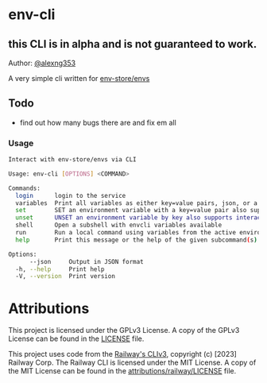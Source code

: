 # env-cli

## this CLI is in alpha and is not guaranteed to work.

Author: [@alexng353](https://github.com/alexng353)

A very simple cli written for [env-store/envs](https://github.com/env-store/envs)

## Todo

- find out how many bugs there are and fix em all

### Usage

```bash
Interact with env-store/envs via CLI

Usage: env-cli [OPTIONS] <COMMAND>

Commands:
  login      login to the service
  variables  Print all variables as either key=value pairs, json, or a table
  set        SET an environment variable with a key=value pair also supports interactive mode
  unset      UNSET an environment variable by key also supports interactive mode
  shell      Open a subshell with envcli variables available
  run        Run a local command using variables from the active environment
  help       Print this message or the help of the given subcommand(s)

Options:
      --json     Output in JSON format
  -h, --help     Print help
  -V, --version  Print version
```

# Attributions

This project is licensed under the GPLv3 License. A copy of the GPLv3 License can be found in the [LICENSE](LICENSE) file.

This project uses code from the [Railway's CLIv3](https://github.com/railwayapp/cli), copyright (c) [2023] Railway Corp. The Railway CLI is licensed under the MIT License. A copy of the MIT License can be found in the [attributions/railway/LICENSE](attributions/railway/LICENSE) file.
